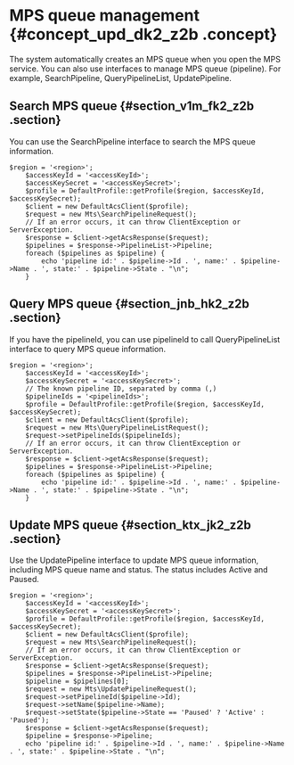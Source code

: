# MPS queue management {#concept_upd_dk2_z2b .concept}

The system automatically creates an MPS queue when you open the MPS service. You can also use interfaces to manage MPS queue \(pipeline\). For example, SearchPipeline, QueryPipelineList, UpdatePipeline.

## Search MPS queue {#section_v1m_fk2_z2b .section}

You can use the SearchPipeline interface to search the MPS queue information.

```
$region = '<region>';
    $accessKeyId = '<accessKeyId>';
    $accessKeySecret = '<accessKeySecret>';
    $profile = DefaultProfile::getProfile($region, $accessKeyId, $accessKeySecret);
    $client = new DefaultAcsClient($profile);
    $request = new Mts\SearchPipelineRequest();
    // If an error occurs, it can throw ClientException or ServerException.
    $response = $client->getAcsResponse($request);
    $pipelines = $response->PipelineList->Pipeline;
    foreach ($pipelines as $pipeline) {
        echo 'pipeline id:' . $pipeline->Id . ', name:' . $pipeline->Name . ', state:' . $pipeline->State . "\n";
    }
```

## Query MPS queue {#section_jnb_hk2_z2b .section}

If you have the pipelineId, you can use pipelineId to call QueryPipelineList interface to query MPS queue information.

```
$region = '<region>';
    $accessKeyId = '<accessKeyId>';
    $accessKeySecret = '<accessKeySecret>';
    // The known pipeline ID, separated by comma (,)
    $pipelineIds = '<pipelineIds>';
    $profile = DefaultProfile::getProfile($region, $accessKeyId, $accessKeySecret);
    $client = new DefaultAcsClient($profile);
    $request = new Mts\QueryPipelineListRequest();
    $request->setPipelineIds($pipelineIds);
    // If an error occurs, it can throw ClientException or ServerException.
    $response = $client->getAcsResponse($request);
    $pipelines = $response->PipelineList->Pipeline;
    foreach ($pipelines as $pipeline) {
        echo 'pipeline id:' . $pipeline->Id . ', name:' . $pipeline->Name . ', state:' . $pipeline->State . "\n";
    }
```

## Update MPS queue {#section_ktx_jk2_z2b .section}

Use the UpdatePipeline interface to update MPS queue information, including MPS queue name and status. The status includes Active and Paused.

```
$region = '<region>';
    $accessKeyId = '<accessKeyId>';
    $accessKeySecret = '<accessKeySecret>';
    $profile = DefaultProfile::getProfile($region, $accessKeyId, $accessKeySecret);
    $client = new DefaultAcsClient($profile);
    $request = new Mts\SearchPipelineRequest();
    // If an error occurs, it can throw ClientException or ServerException.
    $response = $client->getAcsResponse($request);
    $pipelines = $response->PipelineList->Pipeline;
    $pipeline = $pipelines[0];
    $request = new Mts\UpdatePipelineRequest();
    $request->setPipelineId($pipeline->Id);
    $request->setName($pipeline->Name);
    $request->setState($pipeline->State == 'Paused' ? 'Active' : 'Paused');
    $response = $client->getAcsResponse($request);
    $pipeline = $response->Pipeline;
    echo 'pipeline id:' . $pipeline->Id . ', name:' . $pipeline->Name . ', state:' . $pipeline->State . "\n";
```

